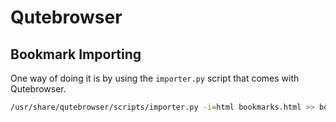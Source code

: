 # Qutebrowser

## Bookmark Importing

One way of doing it is by using the `importer.py` script that comes with Qutebrowser.

```sh
/usr/share/qutebrowser/scripts/importer.py -i=html bookmarks.html >> bookmarks
```
